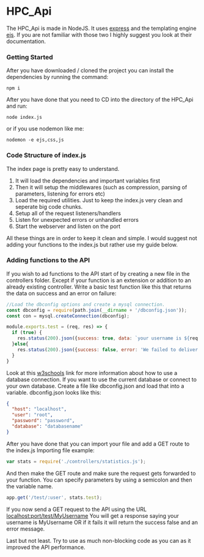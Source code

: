 # HPC_Api
The HPC_Api is made in NodeJS.
It uses [express](https://expressjs.com/en/starter/hello-world.html) and the templating engine [ejs](https://www.npmjs.com/package/ejs).
If you are not familiar with those two I highly suggest you look at their documentation.

### Getting Started

After you have downloaded / cloned the project you can install the dependencies by running the command:
```
npm i
```
After you have done that you need to CD into the directory of the HPC_Api and run:
```
node index.js
```
or if you use nodemon like me:
```
nodemon -e ejs,css,js
```

### Code Structure of index.js

The index page is pretty easy to understand.
1. It will load the dependencies and important variables first
2. Then it will setup the middlewares (such as compression, parsing of parameters, listening for errors etc)
3. Load the required utilities. Just to keep the index.js very clean and seperate big code chunks.
4. Setup all of the request listeners/handlers
5. Listen for unexpected errors or unhandled errors
6. Start the webserver and listen on the port

All these things are in order to keep it clean and simple.
I would suggest not adding your functions to the index.js but rather use my guide below.


### Adding functions to the API

If you wish to ad functions to the API start of by creating a new file in the controllers folder.
Except if your function is an extension or addition to an already existing controller.
Write a basic test function like this that returns the data on success and an error on failure:

```javascript
//Load the dbconfig options and create a mysql connection.
const dbconfig = require(path.join(__dirname + '/dbconfig.json'));
const con = mysql.createConnection(dbconfig);

module.exports.test = (req, res) => {
  if (true) {
    res.status(200).json({success: true, data: `your username is ${req.params.user}`});
  }else{
    res.status(200).json({success: false, error: 'We failed to deliver your requested content'});
  }
}
```
Look at this [w3schools](https://www.w3schools.com/nodejs/nodejs_mysql.asp) link for more information about how to use a database connection.
If you want to use the current database or connect to your own database. Create a file like dbconfig.json and load that into a variable. dbconfig.json looks like this:

```json
{
  "host": "localhost",
  "user": "root",
  "password": "password",
  "database": "databasename"
}
```

After you have done that you can import your file and add a GET route to the index.js
Importing file example:

```javascript
var stats = require('./controllers/statistics.js');
```

And then make the GET route and make sure the request gets forwarded to your function.
You can specify parameters by using a semicolon and then the variable name.

```javascript
app.get('/test/:user', stats.test);
```

If you now send a GET request to the API using the URL [localhost:port/test/MyUsername](localhost:port/test/MyUsername)
You will get a response saying your username is MyUsername OR if it fails it will return the success false and an error message.

Last but not least. Try to use as much non-blocking code as you can as it improved the API performance.
